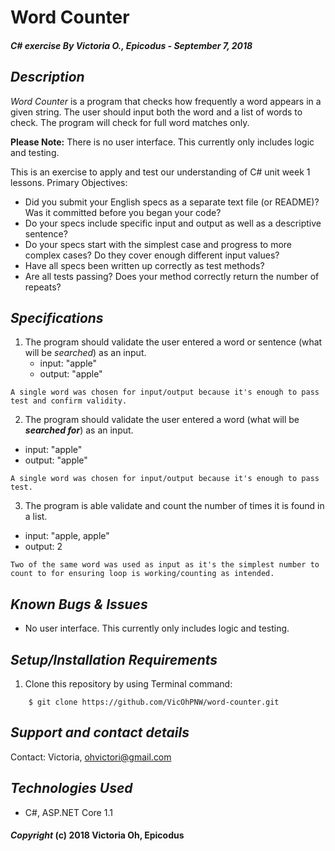 # Word Counter

##### C# exercise By Victoria O., Epicodus - September 7, 2018

## *Description*
_Word Counter_ is a program that checks how frequently a word appears in a given string. The user should input both the word and a list of words to check. The program will check for full word matches only.

**Please Note:** There is no user interface. This currently only includes logic and testing.

This is an exercise to apply and test our understanding of C# unit week 1 lessons. Primary Objectives:
* Did you submit your English specs as a separate text file (or README)? Was it committed before you began your code?
* Do your specs include specific input and output as well as a descriptive sentence?
* Do your specs start with the simplest case and progress to more complex cases? Do they cover enough different input values?
* Have all specs been written up correctly as test methods?
* Are all tests passing? Does your method correctly return the number of repeats?


## *Specifications*
1. The program should validate the user entered a word or sentence (what will be _searched_) as an input.
    * input: "apple"
    * output: "apple"
```
A single word was chosen for input/output because it's enough to pass test and confirm validity.
```
2. The program should validate the user entered a word (what will be _**searched for**_) as an input.
  * input: "apple"
  * output: "apple"
```
A single word was chosen for input/output because it's enough to pass test.
```
3. The program is able validate and count the number of times it is found in a list.
  * input: "apple, apple"
  * output: 2
  ```
  Two of the same word was used as input as it's the simplest number to count to for ensuring loop is working/counting as intended.
  ```

## *Known Bugs & Issues*
* No user interface. This currently only includes logic and testing.


## *Setup/Installation Requirements*

1. Clone this repository by using Terminal command:
```
    $ git clone https://github.com/VicOhPNW/word-counter.git
```

## *Support and contact details*
Contact: Victoria, ohvictori@gmail.com

## *Technologies Used*
* C#, ASP.NET Core 1.1

#### *Copyright* (c) 2018 Victoria Oh, Epicodus
